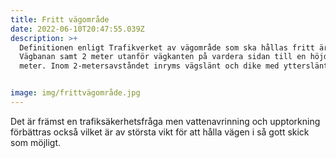 ```yaml
---
title: Fritt vägområde
date: 2022-06-10T20:47:55.039Z
description: >+
  Definitionen enligt Trafikverket av vägområde som ska hållas fritt är:
  Vägbanan samt 2 meter utanför vägkanten på vardera sidan till en höjd av 4,6
  meter. Inom 2-metersavståndet inryms vägslänt och dike med ytterslänt. 


image: img/frittvägområde.jpg
---
```





Det är främst en trafiksäkerhetsfråga men vattenavrinning och upptorkning förbättras också vilket är av största vikt för att hålla vägen i så gott skick som möjligt.